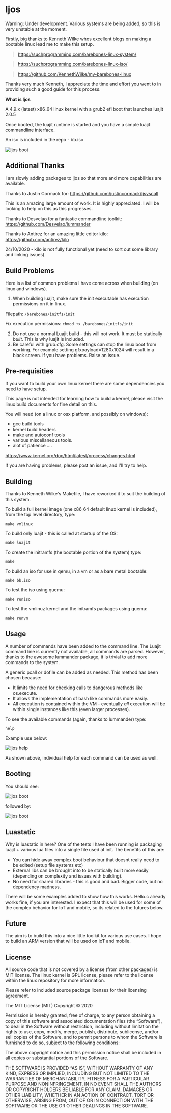 # ljos

Warning: Under development. Various systems are being added, so this is very unstable at the moment.

Firstly, big thanks to Kenneth Wilke whos excellent blogs on making a bootable linux lead me to make this setup.
> https://suchprogramming.com/barebones-linux-system/

> https://suchprogramming.com/barebones-linux-iso/

> https://github.com/KennethWilke/my-barebones-linux

Thanks very much Kenneth, I appreciate the time and effort you went to in providing such a good guide for this process.

<b>What is ljos</b>

A 4.9.x (latest) x86_64 linux kernel with a grub2 efi boot that launches luajit 2.0.5

Once booted, the luajit runtime is started and you have a simple luajit commandline interface.

An iso is included in the repo - bb.iso

![ljos boot](/screenshots/2020-10-23_23-52.png "ljos boot in qemu")

## Additional Thanks
I am slowly adding packages to ljos so that more and more capabilities are available. 

Thanks to Justin Cormack for: https://github.com/justincormack/ljsyscall

This is an amazing large amount of work. It is highly appreciated. I will be looking to help on this as this progresses.

Thanks to Desvelao for a fantastic commandline toolkit: https://github.com/Desvelao/lummander

Thanks to Antirez for an amazing little editor kilo: https://github.com/antirez/kilo

24/10/2020 - kilo is not fully functional yet (need to sort out some library and linking issues). 

## Build Problems
Here is a list of common problems I have come across when building (on linux and windows).
1. When building luajit, make sure the init executable has execution permissions on it in linux. 

Filepath: ```/barebones/initfs/init```

Fix execution permissions: ```chmod +x /barebones/initfs/init```

2. Do not use a normal Luajit build - this will not work. It must be statically _built_. This is why luajit is included.
3. Be careful with grub.cfg. Some settings can stop the linux boot from working. For example setting gfxpayload=1280x1024 will result in a black screen.
If you have problems. Raise an issue. 

## Pre-requisities
If you want to build your own linux kernel there are some dependencies you need to have setup. 

This page is not intended for learning how to build a kernel, please visit the linux build documents for fine detail on this. 

You will need (on a linux or osx platform, and possibly on windows):

- gcc build tools
- kernel build headers
- make and autoconf tools
- various miscellaneous tools.
- alot of patience ....

https://www.kernel.org/doc/html/latest/process/changes.html

If you are having problems, please post an issue, and I'll try to help.

## Building
Thanks to Kenneth Wilke's Makefile, I have reworked it to suit the building of this system.

To build a full kernel image (one x86_64 default linux kernel is included), from the top level directory, type:
```
make vmlinux
```

To build only luajit - this is called at startup of the OS:
```
make luajit
```

To create the initramfs (the bootable portion of the system) type:
```
make
```

To build an iso for use in qemu, in a vm or as a bare metal bootable:
```
make bb.iso
```

To test the iso using quemu:
```
make runiso
```

To test the vmlinuz kernel and the initramfs packages using quemu:
```
make runvm
```

## Usage
A number of commands have been added to the command line. The Luajit command line is currently not available, all commands are parsed. However, thanks to the awesome lummander package, it is trivial to add more commands to the system. 

A generic pcall or dofile can be added as needed. This method has been chosen because:
- It limits the need for checking calls to dangerous methods like os.execute.
- It allows the implementation of bash like commands more easily.
- All execution is contained within the VM - eventually _all_ execution will be within single instances like this (even larger processes).

To see the available commands (again, thanks to lummander) type:
```
help
```

Example use below:

![ljos help](/screenshots/2020-10-24_11-30.png "ljos help")

As shown above, individual help for each command can be used as well. 

## Booting 
You should see:

![ljos boot](/screenshots/2020-10-23_23-51.png "ljos grub bootmenu in qemu")

followed by:

![ljos boot](/screenshots/2020-10-23_23-52.png "ljos in qemu")

## Luastatic
Why is luastatic in here?
One of the tests I have been running is packaging luajit + various lua files into a single file used at init. 
The benefits of this are: 
- You can hide away complex boot behaviour that doesnt really need to be edited (setup file systems etc)
- External libs can be brought into to be statically built more easily (depending on complexity and issues with building). 
- No need for shared libraries - this is good and bad. Bigger code, but no dependency madness.

There will be some examples added to show how this works. Hello.c already works fine, if you are interested. 
I expect that this will be used for some of the complex behavior for IoT and mobile, so its related to the futures below.

## Future
The aim is to build this into a nice little toolkit for various use cases.
I hope to build an ARM version that will be used on IoT and mobile.

## License
All source code that is not covered by a license (from other packages) is MIT license. The linux kernel is GPL license, please refer to the license within the linux repository for more information.

Please refer to included source package licenses for their licensing agreement.

The MIT License (MIT)
Copyright © 2020 <copyright holders>

Permission is hereby granted, free of charge, to any person obtaining a copy of this software and associated documentation files (the “Software”), to deal in the Software without restriction, including without limitation the rights to use, copy, modify, merge, publish, distribute, sublicense, and/or sell copies of the Software, and to permit persons to whom the Software is furnished to do so, subject to the following conditions:

The above copyright notice and this permission notice shall be included in all copies or substantial portions of the Software.

THE SOFTWARE IS PROVIDED “AS IS”, WITHOUT WARRANTY OF ANY KIND, EXPRESS OR IMPLIED, INCLUDING BUT NOT LIMITED TO THE WARRANTIES OF MERCHANTABILITY, FITNESS FOR A PARTICULAR PURPOSE AND NONINFRINGEMENT. IN NO EVENT SHALL THE AUTHORS OR COPYRIGHT HOLDERS BE LIABLE FOR ANY CLAIM, DAMAGES OR OTHER LIABILITY, WHETHER IN AN ACTION OF CONTRACT, TORT OR OTHERWISE, ARISING FROM, OUT OF OR IN CONNECTION WITH THE SOFTWARE OR THE USE OR OTHER DEALINGS IN THE SOFTWARE.

